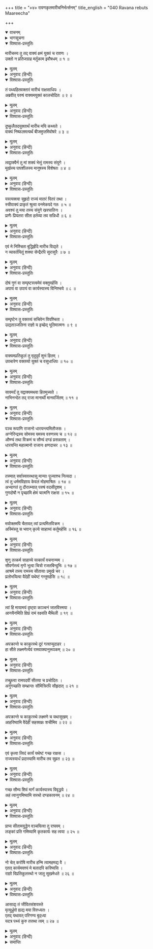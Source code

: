 +++
title = "०४० रावणकृतमारीचनिर्भर्त्सनम्"
title_english = "040 Ravana rebuts Maareecha"

+++
<details open><summary>वाचनम्</summary>
<div caption="श्रीराम-हरिसीताराममूर्ति-घनपाठिभ्यां वचनम्" class="audioEmbed" src="https://archive.org/download/Ramayana-recitation-Sriram-harisItArAmamUrti-Ghanapaati-v2/Kanda_3/Kanda_3_ARK-040-RavanaKrutham_Maarivha_Nirbhartha_Sanam.mp3"></div>
</details>

<details><summary>भागसूचना</summary>

40. रावणका मारीचको फटकारना और सीताहरणके कार्यमें सहायता करनेकी आज्ञा देना
</details>

<details open><summary>विश्वास-प्रस्तुतिः</summary>

मारीचस्य तु तद् वाक्यं क्षमं युक्तं च रावणः ।  
उक्तो न प्रतिजग्राह मर्तुकाम इवौषधम् ॥ १ ॥
</details>

<details><summary>मूलम्</summary>

मारीचस्य तु तद् वाक्यं क्षमं युक्तं च रावणः ।  
उक्तो न प्रतिजग्राह मर्तुकाम इवौषधम् ॥ १ ॥
</details>

<details><summary>अनुवाद (हिन्दी)</summary>

मारीचका वह कथन उचित और माननेयोग्य था तो भी जैसे मरनेकी इच्छावाला रोगी दवा नहीं लेता, उसी प्रकार उसके बहुत कहनेपर भी रावणने उसकी बात नहीं मानी ॥ १ ॥
</details>

<details open><summary>विश्वास-प्रस्तुतिः</summary>

तं पथ्यहितवक्तारं मारीचं राक्षसाधिपः ।  
अब्रवीत् परुषं वाक्यमयुक्तं कालचोदितः ॥ २ ॥
</details>

<details><summary>मूलम्</summary>

तं पथ्यहितवक्तारं मारीचं राक्षसाधिपः ।  
अब्रवीत् परुषं वाक्यमयुक्तं कालचोदितः ॥ २ ॥
</details>

<details><summary>अनुवाद (हिन्दी)</summary>

कालसे प्रेरित हुए उस राक्षसराजने यथार्थ और हितकी बात बतानेवाले मारीचसे अनुचित और कठोर वाणीमें कहा— ॥ २ ॥
</details>

<details open><summary>विश्वास-प्रस्तुतिः</summary>

दुष्कुलैतदयुक्तार्थं मारीच मयि कथ्यते ।  
वाक्यं निष्फलमत्यर्थं बीजमुप्तमिवोषरे ॥ ३ ॥
</details>

<details><summary>मूलम्</summary>

दुष्कुलैतदयुक्तार्थं मारीच मयि कथ्यते ।  
वाक्यं निष्फलमत्यर्थं बीजमुप्तमिवोषरे ॥ ३ ॥
</details>

<details><summary>अनुवाद (हिन्दी)</summary>

‘दूषित कुलमें उत्पन्न मारीच! तुमने मेरे प्रति जो ये अनाप-शनाप बातें कही हैं, ये मेरे लिये अनुचित और असंगत हैं, ऊसरमें बोये हुए बीजके समान अत्यन्त निष्फल हैं ॥ ३ ॥
</details>

<details open><summary>विश्वास-प्रस्तुतिः</summary>

त्वद्वाक्यैर्न तु मां शक्यं भेत्तुं रामस्य संयुगे ।  
मूर्खस्य पापशीलस्य मानुषस्य विशेषतः ॥ ४ ॥
</details>

<details><summary>मूलम्</summary>

त्वद्वाक्यैर्न तु मां शक्यं भेत्तुं रामस्य संयुगे ।  
मूर्खस्य पापशीलस्य मानुषस्य विशेषतः ॥ ४ ॥
</details>

<details><summary>अनुवाद (हिन्दी)</summary>

‘तुम्हारे इन वचनोंद्वारा मूर्ख, पापाचारी और विशेषतः मनुष्य रामके साथ युद्ध करने अथवा उसकी स्त्रीका अपहरण करनेके निश्चयसे मुझे विचलित नहीं किया जा सकता ॥ ४ ॥
</details>

<details open><summary>विश्वास-प्रस्तुतिः</summary>

यस्त्यक्त्वा सुहृदो राज्यं मातरं पितरं तथा ।  
स्त्रीवाक्यं प्राकृतं श्रुत्वा वनमेकपदे गतः ॥ ५ ॥  
अवश्यं तु मया तस्य संयुगे खरघातिनः ।  
प्राणैः प्रियतरा सीता हर्तव्या तव सन्निधौ ॥ ६ ॥
</details>

<details><summary>मूलम्</summary>

यस्त्यक्त्वा सुहृदो राज्यं मातरं पितरं तथा ।  
स्त्रीवाक्यं प्राकृतं श्रुत्वा वनमेकपदे गतः ॥ ५ ॥  
अवश्यं तु मया तस्य संयुगे खरघातिनः ।  
प्राणैः प्रियतरा सीता हर्तव्या तव सन्निधौ ॥ ६ ॥
</details>

<details><summary>अनुवाद (हिन्दी)</summary>

‘एक स्त्री (कैकेयी) के मूर्खतापूर्ण वचन सुनकर जो राज्य, मित्र, माता और पिताको छोड़कर सहसा जंगलमें चला आया है तथा जिसने युद्धमें खरका वध किया है, उस रामचन्द्रकी प्राणोंसे भी प्यारी भार्या सीताका मैं तुम्हारे निकट ही अवश्य हरण करूँगा ॥
</details>

<details open><summary>विश्वास-प्रस्तुतिः</summary>

एवं मे निश्चिता बुद्धिर्हृदि मारीच विद्यते ।  
न व्यावर्तयितुं शक्या सेन्द्रैरपि सुरासुरैः ॥ ७ ॥
</details>

<details><summary>मूलम्</summary>

एवं मे निश्चिता बुद्धिर्हृदि मारीच विद्यते ।  
न व्यावर्तयितुं शक्या सेन्द्रैरपि सुरासुरैः ॥ ७ ॥
</details>

<details><summary>अनुवाद (हिन्दी)</summary>

‘मारीच! ऐसा मेरे हृदयका निश्चित विचार है, इसे इन्द्र आदि देवता और सारे असुर मिलकर भी बदल नहीं सकते ॥ ७ ॥
</details>

<details open><summary>विश्वास-प्रस्तुतिः</summary>

दोषं गुणं वा सम्पृष्टस्त्वमेवं वक्तुमर्हसि ।  
अपायं वा उपायं वा कार्यस्यास्य विनिश्चये ॥ ८ ॥
</details>

<details><summary>मूलम्</summary>

दोषं गुणं वा सम्पृष्टस्त्वमेवं वक्तुमर्हसि ।  
अपायं वा उपायं वा कार्यस्यास्य विनिश्चये ॥ ८ ॥
</details>

<details><summary>अनुवाद (हिन्दी)</summary>

‘यदि इस कार्यका निर्णय करनेके लिये तुमसे पूछा जाता ‘इसमें क्या दोष है, क्या गुण है, इसकी सिद्धिमें कौन-सा विघ्न है अथवा इस कार्यको सिद्ध करनेका कौन-सा उपाय है’ तो तुम्हें ऐसी बातें कहनी चाहिये थीं ॥ ८ ॥
</details>

<details open><summary>विश्वास-प्रस्तुतिः</summary>

सम्पृष्टेन तु वक्तव्यं सचिवेन विपश्चिता ।  
उद्यताञ्जलिना राज्ञो य इच्छेद् भूतिमात्मनः ॥ ९ ॥
</details>

<details><summary>मूलम्</summary>

सम्पृष्टेन तु वक्तव्यं सचिवेन विपश्चिता ।  
उद्यताञ्जलिना राज्ञो य इच्छेद् भूतिमात्मनः ॥ ९ ॥
</details>

<details><summary>अनुवाद (हिन्दी)</summary>

‘जो अपना कल्याण चाहता हो, उस बुद्धिमान् मन्त्रीको उचित है कि वह राजासे उसके पूछनेपर ही अपना अभिप्राय प्रकट करे और वह भी हाथ जोड़कर नम्रताके साथ ॥ ९ ॥
</details>

<details open><summary>विश्वास-प्रस्तुतिः</summary>

वाक्यमप्रतिकूलं तु मृदुपूर्वं शुभं हितम् ।  
उपचारेण वक्तव्यो युक्तं च वसुधाधिपः ॥ १० ॥
</details>

<details><summary>मूलम्</summary>

वाक्यमप्रतिकूलं तु मृदुपूर्वं शुभं हितम् ।  
उपचारेण वक्तव्यो युक्तं च वसुधाधिपः ॥ १० ॥
</details>

<details><summary>अनुवाद (हिन्दी)</summary>

‘राजाके सामने ऐसी बात कहनी चाहिये, जो सर्वथा अनुकूल, मधुर, उत्तम, हितकर, आदरसे युक्त और उचित हो ॥ १० ॥
</details>

<details open><summary>विश्वास-प्रस्तुतिः</summary>

सावमर्दं तु यद्वाक्यमथवा हितमुच्यते ।  
नाभिनन्देत तद् राजा मानार्थी मानवर्जितम् ॥ ११ ॥
</details>

<details><summary>मूलम्</summary>

सावमर्दं तु यद्वाक्यमथवा हितमुच्यते ।  
नाभिनन्देत तद् राजा मानार्थी मानवर्जितम् ॥ ११ ॥
</details>

<details><summary>अनुवाद (हिन्दी)</summary>

‘राजा सम्मानका भूखा होता है । उसकी बातका खण्डन करके आक्षेपपूर्ण भाषामें यदि हितकर वचन भी कहा जाय तो उस अपमानपूर्ण वचनका वह कभी अभिनन्दन नहीं कर सकता ॥ ११ ॥
</details>

<details open><summary>विश्वास-प्रस्तुतिः</summary>

पञ्च रूपाणि राजानो धारयन्त्यमितौजसः ।  
अग्नेरिन्द्रस्य सोमस्य यमस्य वरुणस्य च ॥ १२ ॥  
औष्ण्यं तथा विक्रमं च सौम्यं दण्डं प्रसन्नताम् ।  
धारयन्ति महात्मानो राजानः क्षणदाचर ॥ १३ ॥
</details>

<details><summary>मूलम्</summary>

पञ्च रूपाणि राजानो धारयन्त्यमितौजसः ।  
अग्नेरिन्द्रस्य सोमस्य यमस्य वरुणस्य च ॥ १२ ॥  
औष्ण्यं तथा विक्रमं च सौम्यं दण्डं प्रसन्नताम् ।  
धारयन्ति महात्मानो राजानः क्षणदाचर ॥ १३ ॥
</details>

<details><summary>अनुवाद (हिन्दी)</summary>

‘निशाचर! अमित तेजस्वी महामनस्वी राजा अग्नि, इन्द्र, सोम, यम और वरुण—इन पाँच देवताओंके स्वरूप धारण किये रहते हैं, इसीलिये वे अपनेमें इन पाँचोंके गुण-प्रताप, पराक्रम, सौम्यभाव, दण्ड और प्रसन्नता भी धारण करते हैं ॥ १२-१३ ॥
</details>

<details open><summary>विश्वास-प्रस्तुतिः</summary>

तस्मात् सर्वास्ववस्थासु मान्याः पूज्याश्च नित्यदा ।  
त्वं तु धर्ममविज्ञाय केवलं मोहमाश्रितः ॥ १४ ॥  
अभ्यागतं तु दौरात्म्यात् परुषं वदसीदृशम् ।  
गुणदोषौ न पृच्छामि क्षेमं चात्मनि राक्षस ॥ १५ ॥
</details>

<details><summary>मूलम्</summary>

तस्मात् सर्वास्ववस्थासु मान्याः पूज्याश्च नित्यदा ।  
त्वं तु धर्ममविज्ञाय केवलं मोहमाश्रितः ॥ १४ ॥  
अभ्यागतं तु दौरात्म्यात् परुषं वदसीदृशम् ।  
गुणदोषौ न पृच्छामि क्षेमं चात्मनि राक्षस ॥ १५ ॥
</details>

<details><summary>अनुवाद (हिन्दी)</summary>

‘अतः सभी अवस्थाओंमें सदा राजाओंका सम्मान और पूजन ही करना चाहिये । तुम तो अपने धर्मको न जानकर केवल मोहके वशीभूत हो रहे हो । मैं तुम्हारा अभ्यागत-अतिथि हूँ तो भी तुम दुष्टतावश मुझसे ऐसी कठोर बातें कह रहे हो । राक्षस! मैं तुमसे अपने कर्तव्यके गुण-दोष नहीं पूछता हूँ और न यही जानना चाहता हूँ कि मेरे लिये क्या उचित है ॥ १४-१५ ॥
</details>

<details open><summary>विश्वास-प्रस्तुतिः</summary>

मयोक्तमपि चैतावत् त्वां प्रत्यमितविक्रम ।  
अस्मिंस्तु स भवान् कृत्ये साहाय्यं कर्तुमर्हसि ॥ १६ ॥
</details>

<details><summary>मूलम्</summary>

मयोक्तमपि चैतावत् त्वां प्रत्यमितविक्रम ।  
अस्मिंस्तु स भवान् कृत्ये साहाय्यं कर्तुमर्हसि ॥ १६ ॥
</details>

<details><summary>अनुवाद (हिन्दी)</summary>

‘अमितपराक्रमी मारीच! मैंने तो तुमसे इतना ही कहा था कि इस कार्यमें तुम्हें मेरी सहायता करनी चाहिये ॥ १६ ॥
</details>

<details open><summary>विश्वास-प्रस्तुतिः</summary>

शृणु तत्कर्म साहाय्ये यत्कार्यं वचनान्मम ।  
सौवर्णस्त्वं मृगो भूत्वा चित्रो रजतबिन्दुभिः ॥ १७ ॥  
आश्रमे तस्य रामस्य सीतायाः प्रमुखे चर ।  
प्रलोभयित्वा वैदेहीं यथेष्टं गन्तुमर्हसि ॥ १८ ॥
</details>

<details><summary>मूलम्</summary>

शृणु तत्कर्म साहाय्ये यत्कार्यं वचनान्मम ।  
सौवर्णस्त्वं मृगो भूत्वा चित्रो रजतबिन्दुभिः ॥ १७ ॥  
आश्रमे तस्य रामस्य सीतायाः प्रमुखे चर ।  
प्रलोभयित्वा वैदेहीं यथेष्टं गन्तुमर्हसि ॥ १८ ॥
</details>

<details><summary>अनुवाद (हिन्दी)</summary>

‘अच्छा, अब तुम्हें सहायताके लिये मेरे कथनानुसार जो कार्य करना है, उसे सुनो । तुम सुवर्णमय चर्मसे युक्त चितकबरे रंगके मृग हो जाओ । तुम्हारे सारे अङ्गमें चाँदीकी-सी सफेद बूँदें रहनी चाहिये । ऐसा रूप धारण करके तुम रामके आश्रममें सीताके सामने विचरो । एक बार विदेहकुमारीको लुभाकर जहाँ तुम्हारी इच्छा हो उधर ही चले जाओ ॥ १७-१८ ॥
</details>

<details open><summary>विश्वास-प्रस्तुतिः</summary>

त्वां हि मायामयं दृष्ट्वा काञ्चनं जातविस्मया ।  
आनयैनमिति क्षिप्रं रामं वक्ष्यति मैथिली ॥ १९ ॥
</details>

<details><summary>मूलम्</summary>

त्वां हि मायामयं दृष्ट्वा काञ्चनं जातविस्मया ।  
आनयैनमिति क्षिप्रं रामं वक्ष्यति मैथिली ॥ १९ ॥
</details>

<details><summary>अनुवाद (हिन्दी)</summary>

‘तुम मायामय काञ्चन मृगको देखकर मिथिलेशकुमारी सीताको बड़ा आश्चर्य होगा और वह शीघ्र ही रामसे कहेगी कि आप इसे पकड़ लाइये ॥ १९ ॥
</details>

<details open><summary>विश्वास-प्रस्तुतिः</summary>

अपक्रान्ते च काकुत्स्थे दूरं गत्वाप्युदाहर ।  
हा सीते लक्ष्मणेत्येवं रामवाक्यानुरूपकम् ॥ २० ॥
</details>

<details><summary>मूलम्</summary>

अपक्रान्ते च काकुत्स्थे दूरं गत्वाप्युदाहर ।  
हा सीते लक्ष्मणेत्येवं रामवाक्यानुरूपकम् ॥ २० ॥
</details>

<details><summary>अनुवाद (हिन्दी)</summary>

‘जब राम तुम्हें पकड़नेके लिये आश्रमसे दूर चले जायँ तो तुम भी दूरतक जाकर श्रीरामकी बोलीके अनुरूप ही—ठीक उन्हींके स्वरमें ‘हा सीते! हा लक्ष्मण!’ कहकर पुकारना ॥ २० ॥
</details>

<details open><summary>विश्वास-प्रस्तुतिः</summary>

तच्छ्रुत्वा रामपदवीं सीतया च प्रचोदितः ।  
अनुगच्छति सम्भ्रान्तः सौमित्रिरपि सौहृदात् ॥ २१ ॥
</details>

<details><summary>मूलम्</summary>

तच्छ्रुत्वा रामपदवीं सीतया च प्रचोदितः ।  
अनुगच्छति सम्भ्रान्तः सौमित्रिरपि सौहृदात् ॥ २१ ॥
</details>

<details><summary>अनुवाद (हिन्दी)</summary>

‘तुम्हारी उस पुकारको सुनकर सीताकी प्रेरणासे सुमित्राकुमार लक्ष्मण भी स्नेहवश घबराये हुए अपने भाईके ही मार्गका अनुसरण करेंगे ॥ २१ ॥
</details>

<details open><summary>विश्वास-प्रस्तुतिः</summary>

अपक्रान्ते च काकुत्स्थे लक्ष्मणे च यथासुखम् ।  
आहरिष्यामि वैदेहीं सहस्राक्षः शचीमिव ॥ २२ ॥
</details>

<details><summary>मूलम्</summary>

अपक्रान्ते च काकुत्स्थे लक्ष्मणे च यथासुखम् ।  
आहरिष्यामि वैदेहीं सहस्राक्षः शचीमिव ॥ २२ ॥
</details>

<details><summary>अनुवाद (हिन्दी)</summary>

‘इस प्रकार राम और लक्ष्मण दोनोंके आश्रमसे दूर निकल जानेपर मैं सुखपूर्वक सीताको हर लाऊँगा, ठीक उसी तरह जैसे इन्द्र शचीको हर लाये थे ॥ २२ ॥
</details>

<details open><summary>विश्वास-प्रस्तुतिः</summary>

एवं कृत्वा त्विदं कार्यं यथेष्टं गच्छ राक्षस ।  
राज्यस्यार्धं प्रदास्यामि मारीच तव सुव्रत ॥ २३ ॥
</details>

<details><summary>मूलम्</summary>

एवं कृत्वा त्विदं कार्यं यथेष्टं गच्छ राक्षस ।  
राज्यस्यार्धं प्रदास्यामि मारीच तव सुव्रत ॥ २३ ॥
</details>

<details><summary>अनुवाद (हिन्दी)</summary>

‘उत्तम व्रतका पालन करनेवाले राक्षस मारीच! इस प्रकार इस कार्यको सम्पन्न करके जहाँ तुम्हारी इच्छा हो, वहाँ चले जाना । मैं इसके लिये तुम्हें अपना आधा राज्य दे दूँगा ॥ २३ ॥
</details>

<details open><summary>विश्वास-प्रस्तुतिः</summary>

गच्छ सौम्य शिवं मार्गं कार्यस्यास्य विवृद्धये ।  
अहं त्वानुगमिष्यामि सरथो दण्डकावनम् ॥ २४ ॥
</details>

<details><summary>मूलम्</summary>

गच्छ सौम्य शिवं मार्गं कार्यस्यास्य विवृद्धये ।  
अहं त्वानुगमिष्यामि सरथो दण्डकावनम् ॥ २४ ॥
</details>

<details><summary>अनुवाद (हिन्दी)</summary>

‘सौम्य! अब इस कार्यकी सिद्धिके लिये प्रस्थान करो । तुम्हारा मार्ग मङ्गलमय हो । मैं रथपर बैठकर दण्डकवनतक तुम्हारे पीछे-पीछे चलूँगा ॥ २४ ॥
</details>

<details open><summary>विश्वास-प्रस्तुतिः</summary>

प्राप्य सीतामयुद्धेन वञ्चयित्वा तु राघवम् ।  
लङ्कां प्रति गमिष्यामि कृतकार्यः सह त्वया ॥ २५ ॥
</details>

<details><summary>मूलम्</summary>

प्राप्य सीतामयुद्धेन वञ्चयित्वा तु राघवम् ।  
लङ्कां प्रति गमिष्यामि कृतकार्यः सह त्वया ॥ २५ ॥
</details>

<details><summary>अनुवाद (हिन्दी)</summary>

‘रामको धोखा देकर बिना युद्ध किये ही सीताको अपने हाथमें करके कृतार्थ हो तुम्हारे साथ ही लंकाको लौट चलूँगा ॥ २५ ॥
</details>

<details open><summary>विश्वास-प्रस्तुतिः</summary>

नो चेत् करोषि मारीच हन्मि त्वामहमद्य वै ।  
एतत् कार्यमवश्यं मे बलादपि करिष्यसि ।  
राज्ञो विप्रतिकूलस्थो न जातु सुखमेधते ॥ २६ ॥
</details>

<details><summary>मूलम्</summary>

नो चेत् करोषि मारीच हन्मि त्वामहमद्य वै ।  
एतत् कार्यमवश्यं मे बलादपि करिष्यसि ।  
राज्ञो विप्रतिकूलस्थो न जातु सुखमेधते ॥ २६ ॥
</details>

<details><summary>अनुवाद (हिन्दी)</summary>

‘मारीच! यदि तुम इनकार करोगे तो तुम्हें अभी मार डालूँगा । मेरा यह कार्य तुम्हें अवश्य करना पड़ेगा । मैं बलप्रयोग करके भी तुमसे यह काम कराऊँगा । राजाके प्रतिकूल चलनेवाला पुरुष कभी सुखी नहीं होता है ॥ २६ ॥
</details>

<details open><summary>विश्वास-प्रस्तुतिः</summary>

आसाद्य तं जीवितसंशयस्ते  
मृत्युर्ध्रुवो ह्यद्य मया विरुध्यतः ।  
एतद् यथावत् परिगण्य बुद‍्ध्या  
यदत्र पथ्यं कुरु तत्तथा त्वम् ॥ २७ ॥
</details>

<details><summary>मूलम्</summary>

आसाद्य तं जीवितसंशयस्ते  
मृत्युर्ध्रुवो ह्यद्य मया विरुध्यतः ।  
एतद् यथावत् परिगण्य बुद‍्ध्या  
यदत्र पथ्यं कुरु तत्तथा त्वम् ॥ २७ ॥
</details>

<details><summary>अनुवाद (हिन्दी)</summary>

‘रामके सामने जानेपर तुम्हारे प्राण जानेका संदेहमात्र है, परंतु मेरे साथ विरोध करनेपर तो आज ही तुम्हारी मृत्यु निश्चित है । इन बातोंपर बुद्धि लगाकर भलीभाँति विचार कर लो । उसके बाद यहाँ जो हितकर जान पड़े, उसे उसी प्रकार तुम करो’ ॥ २७ ॥
</details>

<details><summary>समाप्तिः</summary>

इत्यार्षे श्रीमद्रामायणे वाल्मीकीये आदिकाव्येऽरण्यकाण्डे चत्वारिंशः सर्गः ॥ ४० ॥  
इस प्रकार श्रीवाल्मीकिनिर्मित आर्षरामायण आदिकाव्यके अरण्यकाण्डमें चालीसवाँ सर्ग पूरा हुआ ॥ ४० ॥
</details>


